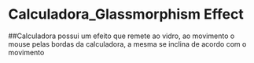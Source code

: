 # Calculadora_Glassmorphism Effect

##Calculadora possui um efeito que remete ao vidro, ao movimento o mouse pelas bordas da calculadora, a mesma se inclina de acordo com o movimento
